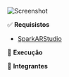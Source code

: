 ![Screenshot](Projeto.png)

&#9989; <b>Requisistos</b>

* [SparkARStudio](https://spark.meta.com/download/)


&#128221; <b>Execução</b>



&#128101; <b>Integrantes</b>
